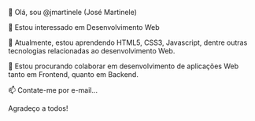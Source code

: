 👋 Olá, sou @jmartinele (José Martinele)

👀 Estou interessado em Desenvolvimento Web

🌱 Atualmente, estou aprendendo HTML5, CSS3, Javascript, dentre outras tecnologias relacionadas ao desenvolvimento Web.

💞️ Estou procurando colaborar em desenvolvimento de aplicações Web tanto em Frontend, quanto em Backend.

📫 Contate-me por e-mail...

Agradeço a todos!


<!---
jmartinele/jmartinele is a ✨ special ✨ repository because its `README.md` (this file) appears on your GitHub profile.
You can click the Preview link to take a look at your changes.
--->

